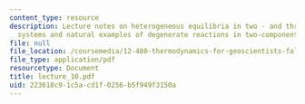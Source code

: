 ```yaml
---
content_type: resource
description: Lecture notes on heterogeneous equilibria in two - and three-component
  systems and natural examples of degenerate reactions in two-component systems.
file: null
file_location: /coursemedia/12-480-thermodynamics-for-geoscientists-fall-2006/223618c91c5acd1f0256b5f949f3150a_lecture_10.pdf
file_type: application/pdf
resourcetype: Document
title: lecture_10.pdf
uid: 223618c9-1c5a-cd1f-0256-b5f949f3150a
---
```

